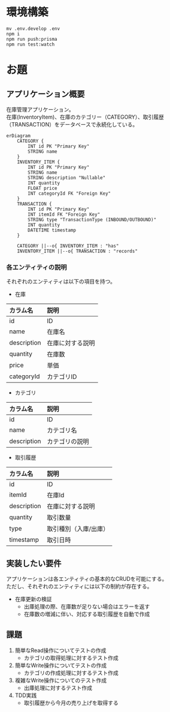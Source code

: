 # 環境構築

```
mv .env.develop .env
npm i
npm run push:prisma
npm run test:watch
```

# お題

## アプリケーション概要

在庫管理アプリケーション。\
在庫(InventoryItem)、在庫のカテゴリー（CATEGORY）、取引履歴（TRANSACTION）をデータベースで永続化している。

```mermaid
erDiagram
    CATEGORY {
        INT id PK "Primary Key"
        STRING name
    }
    INVENTORY_ITEM {
        INT id PK "Primary Key"
        STRING name
        STRING description "Nullable"
        INT quantity
        FLOAT price
        INT categoryId FK "Foreign Key"
    }
    TRANSACTION {
        INT id PK "Primary Key"
        INT itemId FK "Foreign Key"
        STRING type "TransactionType (INBOUND/OUTBOUND)"
        INT quantity
        DATETIME timestamp
    }

    CATEGORY ||--o{ INVENTORY_ITEM : "has"
    INVENTORY_ITEM ||--o{ TRANSACTION : "records"

```

### 各エンティティの説明

それぞれのエンティティは以下の項目を持つ。

- 在庫

| カラム名    | 説明             |
| :---------- | :--------------- |
| id          | ID               |
| name        | 在庫名           |
| description | 在庫に対する説明 |
| quantity    | 在庫数           |
| price       | 単価             |
| categoryId  | カテゴリID       |

- カテゴリ

| カラム名    | 説明           |
| :---------- | :------------- |
| id          | ID             |
| name        | カテゴリ名     |
| description | カテゴリの説明 |

- 取引履歴

| カラム名    | 説明                  |
| :---------- | :-------------------- |
| id          | ID                    |
| itemId      | 在庫Id                |
| description | 在庫に対する説明      |
| quantity    | 取引数量              |
| type        | 取引種別（入庫/出庫） |
| timestamp   | 取引日時              |

## 実装したい要件

アプリケーションは各エンティティの基本的なCRUDを可能にする。\
ただし、それぞれのエンティティには以下の制約が存在する。

- 在庫更新の検証
  - 出庫処理の際、在庫数が足りない場合はエラーを返す
  - 在庫数の増減に伴い、対応する取引履歴を自動で作成

## 課題

1. 簡単なRead操作についてテストの作成
   - カテゴリの取得処理に対するテスト作成
2. 簡単なWrite操作についてテストの作成
   - カテゴリの作成処理に対するテスト作成
3. 複雑なWrite操作についてのテスト作成
   - 出庫処理に対するテスト作成
4. TDD実践
   - 取引履歴から今月の売り上げを取得する
